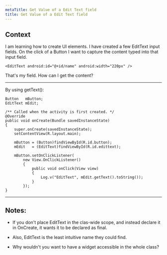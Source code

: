 ```yaml
---
metaTitle: Get Value of a Edit Text field
title: Get Value of a Edit Text field
---
```


## Context

I am learning how to create UI elements. I have created a few EditText input fields. On the click of a Button I want to capture the content typed into that input field.



```
<EditText android:id="@+id/name" android:width="220px" />

```

That's my field. How can I get the content?



---

By using getText():



```
Button   mButton;
EditText mEdit;

/** Called when the activity is first created. */
@Override
public void onCreate(Bundle savedInstanceState)
{
    super.onCreate(savedInstanceState);
    setContentView(R.layout.main);

    mButton = (Button)findViewById(R.id.button);
    mEdit   = (EditText)findViewById(R.id.edittext);

    mButton.setOnClickListener(
        new View.OnClickListener()
        {
            public void onClick(View view)
            {
                Log.v("EditText", mEdit.getText().toString());
            }
        });
}

```


---

## Notes:

- If you don't place EditText in the clas-wide scope, and instead declare it in OnCreate, it wants it to be declared as final.


- Also, EditText is the least intuitive name they could find.


- Why wouldn't you want to have a widget accessible in the whole class?


